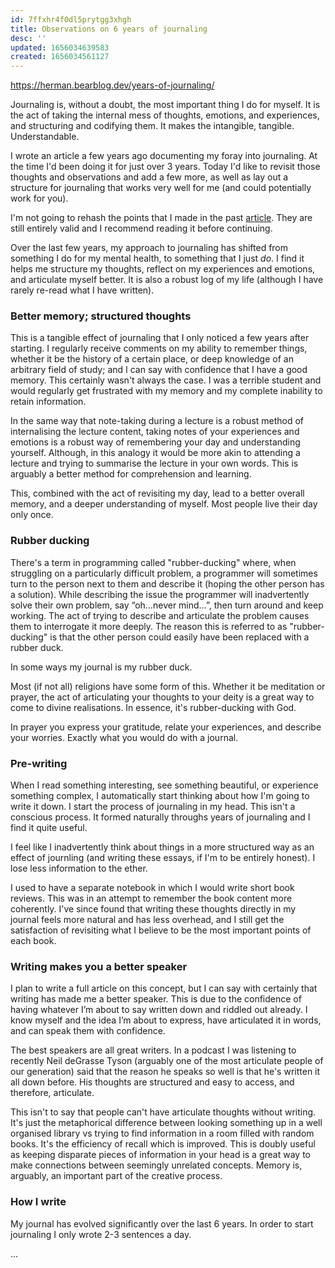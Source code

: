 ```yaml
---
id: 7ffxhr4f0dl5prytgg3xhgh
title: Observations on 6 years of journaling
desc: ''
updated: 1656034639583
created: 1656034561127
---
```


https://herman.bearblog.dev/years-of-journaling/

Journaling is, without a doubt, the most important thing I do for myself. It is the act of taking the internal mess of thoughts, emotions, and experiences, and structuring and codifying them. It makes the intangible, tangible. Understandable.

I wrote an article a few years ago documenting my foray into journaling. At the time I'd been doing it for just over 3 years. Today I'd like to revisit those thoughts and observations and add a few more, as well as lay out a structure for journaling that works very well for me (and could potentially work for you).

I'm not going to rehash the points that I made in the past [article](https://herman.bearblog.dev/why-i-journal/). They are still entirely valid and I recommend reading it before continuing.

Over the last few years, my approach to journaling has shifted from something I do for my mental health, to something that I just _do_. I find it helps me structure my thoughts, reflect on my experiences and emotions, and articulate myself better. It is also a robust log of my life (although I have rarely re-read what I have written).

### Better memory; structured thoughts

This is a tangible effect of journaling that I only noticed a few years after starting. I regularly receive comments on my ability to remember things, whether it be the history of a certain place, or deep knowledge of an arbitrary field of study; and I can say with confidence that I have a good memory. This certainly wasn't always the case. I was a terrible student and would regularly get frustrated with my memory and my complete inability to retain information.

In the same way that note-taking during a lecture is a robust method of internalising the lecture content, taking notes of your experiences and emotions is a robust way of remembering your day and understanding yourself. Although, in this analogy it would be more akin to attending a lecture and trying to summarise the lecture in your own words. This is arguably a better method for comprehension and learning.

This, combined with the act of revisiting my day, lead to a better overall memory, and a deeper understanding of myself. Most people live their day only once.

### Rubber ducking

There's a term in programming called "rubber-ducking" where, when struggling on a particularly difficult problem, a programmer will sometimes turn to the person next to them and describe it (hoping the other person has a solution). While describing the issue the programmer will inadvertently solve their own problem, say “oh…never mind…”, then turn around and keep working. The act of trying to describe and articulate the problem causes them to interrogate it more deeply. The reason this is referred to as "rubber-ducking" is that the other person could easily have been replaced with a rubber duck.

In some ways my journal is my rubber duck.

Most (if not all) religions have some form of this. Whether it be meditation or prayer, the act of articulating your thoughts to your deity is a great way to come to divine realisations. In essence, it's rubber-ducking with God.

In prayer you express your gratitude, relate your experiences, and describe your worries. Exactly what you would do with a journal.

### Pre-writing

When I read something interesting, see something beautiful, or experience something complex, I automatically start thinking about how I'm going to write it down. I start the process of journaling in my head. This isn't a conscious process. It formed naturally throughs years of journaling and I find it quite useful.

I feel like I inadvertently think about things in a more structured way as an effect of journling (and writing these essays, if I'm to be entirely honest). I lose less information to the ether.

I used to have a separate notebook in which I would write short book reviews. This was in an attempt to remember the book content more coherently. I've since found that writing these thoughts directly in my journal feels more natural and has less overhead, and I still get the satisfaction of revisiting what I believe to be the most important points of each book.

### Writing makes you a better speaker

I plan to write a full article on this concept, but I can say with certainly that writing has made me a better speaker. This is due to the confidence of having whatever I’m about to say written down and riddled out already. I know myself and the idea I’m about to express, have articulated it in words, and can speak them with confidence.

The best speakers are all great writers. In a podcast I was listening to recently Neil deGrasse Tyson (arguably one of the most articulate people of our generation) said that the reason he speaks so well is that he's written it all down before. His thoughts are structured and easy to access, and therefore, articulate.

This isn't to say that people can't have articulate thoughts without writing. It's just the metaphorical difference between looking something up in a well organised library vs trying to find information in a room filled with random books. It's the efficiency of recall which is improved. This is doubly useful as keeping disparate pieces of information in your head is a great way to make connections between seemingly unrelated concepts. Memory is, arguably, an important part of the creative process.

### How I write

My journal has evolved significantly over the last 6 years. In order to start journaling I only wrote 2-3 sentences a day.

...
